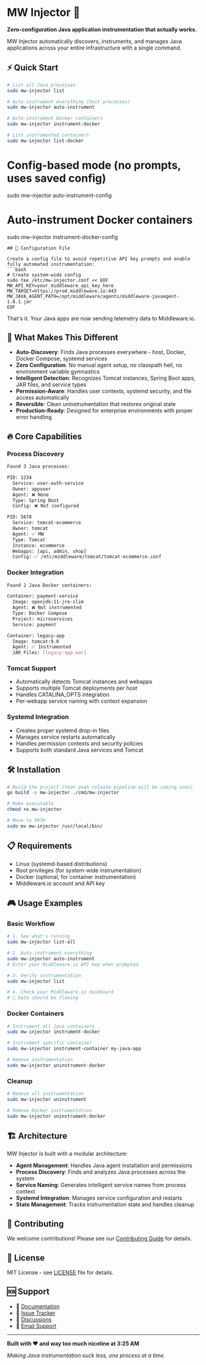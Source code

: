 # MW Injector 🚀

**Zero-configuration Java application instrumentation that actually works.**

MW Injector automatically discovers, instruments, and manages Java applications across your entire infrastructure with a single command.

## ⚡ Quick Start

```bash
# List all Java processes
sudo mw-injector list

# Auto-instrument everything (host processes)
sudo mw-injector auto-instrument

# Auto-instrument Docker containers
sudo mw-injector instrument-docker

# List instrumented containers
sudo mw-injector list-docker
```

# Config-based mode (no prompts, uses saved config)
sudo mw-injector auto-instrument-config

# Auto-instrument Docker containers
sudo mw-injector instrument-docker-config
```
## 🔧 Configuration File

Create a config file to avoid repetitive API key prompts and enable fully automated instrumentation:
```bash
# Create system-wide config
sudo tee /etc/mw-injector.conf << EOF
MW_API_KEY=your_middleware_api_key_here
MW_TARGET=https://prod.middleware.io:443
MW_JAVA_AGENT_PATH=/opt/middleware/agents/middleware-javaagent-1.8.1.jar
EOF
```

That's it. Your Java apps are now sending telemetry data to Middleware.io.

## 🎯 What Makes This Different

- **Auto-Discovery**: Finds Java processes everywhere - host, Docker, Docker Compose, systemd services
- **Zero Configuration**: No manual agent setup, no classpath hell, no environment variable gymnastics
- **Intelligent Detection**: Recognizes Tomcat instances, Spring Boot apps, JAR files, and service types
- **Permission-Aware**: Handles user contexts, systemd security, and file access automatically
- **Reversible**: Clean uninstrumentation that restores original state
- **Production-Ready**: Designed for enterprise environments with proper error handling

## 🔥 Core Capabilities

### Process Discovery
```bash
Found 3 Java processes:

PID: 1234
  Service: user-auth-service
  Owner: appuser
  Agent: ❌ None
  Type: Spring Boot
  Config: ❌ Not configured

PID: 5678
  Service: tomcat-ecommerce
  Owner: tomcat
  Agent: ✅ MW
  Type: Tomcat
  Instance: ecommerce
  Webapps: [api, admin, shop]
  Config: ✅ /etc/middleware/tomcat/tomcat-ecommerce.conf
```

### Docker Integration
```bash
Found 2 Java Docker containers:

Container: payment-service
  Image: openjdk:11-jre-slim
  Agent: ❌ Not instrumented
  Type: Docker Compose
  Project: microservices
  Service: payment

Container: legacy-app
  Image: tomcat:9.0
  Agent: ✅ Instrumented
  JAR Files: [legacy-app.war]
```

### Tomcat Support
- Automatically detects Tomcat instances and webapps
- Supports multiple Tomcat deployments per host
- Handles CATALINA_OPTS integration
- Per-webapp service naming with context expansion

### Systemd Integration
- Creates proper systemd drop-in files
- Manages service restarts automatically
- Handles permission contexts and security policies
- Supports both standard Java services and Tomcat

## 🛠 Installation

```bash
# Build the project (Yeah yeah release pipeline will be coming soon) 
go build -o mw-injector ./cmd/mw-injector

# Make executable
chmod +x mw-injector

# Move to PATH
sudo mv mw-injector /usr/local/bin/

```

## 📋 Requirements

- Linux (systemd-based distributions)
- Root privileges (for system-wide instrumentation)
- Docker (optional, for container instrumentation)
- Middleware.io account and API key

## 🎮 Usage Examples

### Basic Workflow
```bash
# 1. See what's running
sudo mw-injector list-all

# 2. Auto-instrument everything
sudo mw-injector auto-instrument
# Enter your Middleware.io API key when prompted

# 3. Verify instrumentation
sudo mw-injector list

# 4. Check your Middleware.io dashboard
# 🎉 Data should be flowing
```

### Docker Containers
```bash
# Instrument all Java containers
sudo mw-injector instrument-docker

# Instrument specific container
sudo mw-injector instrument-container my-java-app

# Remove instrumentation
sudo mw-injector uninstrument-docker
```

### Cleanup
```bash
# Remove all instrumentation
sudo mw-injector uninstrument

# Remove Docker instrumentation
sudo mw-injector uninstrument-docker
```

## 🏗 Architecture

MW Injector is built with a modular architecture:

- **Agent Management**: Handles Java agent installation and permissions
- **Process Discovery**: Finds and analyzes Java processes across the system
- **Service Naming**: Generates intelligent service names from process context
- **Systemd Integration**: Manages service configuration and restarts
- **State Management**: Tracks instrumentation state and handles cleanup

## 🤝 Contributing

We welcome contributions! Please see our [Contributing Guide](CONTRIBUTING.md) for details.

## 📄 License

MIT License - see [LICENSE](LICENSE) file for details.

## 🆘 Support

- 📖 [Documentation](docs/)
- 🐛 [Issue Tracker](https://github.com/your-org/mw-injector/issues)
- 💬 [Discussions](https://github.com/your-org/mw-injector/discussions)
- 📧 [Email Support](mailto:support@middleware.io)

---

**Built with ❤️  and way too much nicotine at 3:25 AM**

*Making Java instrumentation suck less, one process at a time.*
